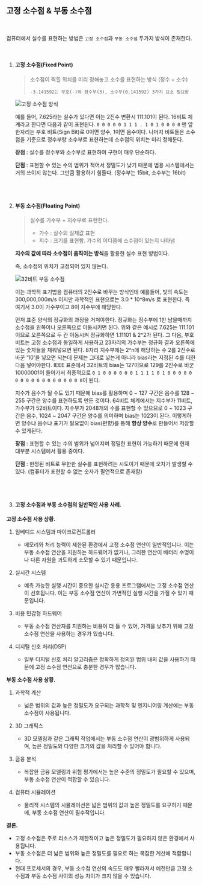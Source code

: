 ## 고정 소수점 & 부동 소수점

<br>

컴퓨터에서 실수를 표현하는 방법은 `고정 소수점`과 `부동 소수점` 두가지 방식이 존재한다.

<br>

1. #### 고정 소수점(Fixed Point)

   > 소수점이 찍힐 위치를 미리 정해놓고 소수를 표현하는 방식 (정수 + 소수)
   >
   > ```
   > -3.141592는 부호(-)와 정수부(3), 소수부(0.141592) 3가지 요소 필요함
   > ```

   ![고정 소수점 방식](http://tcpschool.com/lectures/img_c_fixed_point.png)

    예를 들어, 7.625라는 실수가 있다면 이는 2진수 변환시 111.101이 된다.
    16비트 체계라고 한다면 다음과 같이 표현된다.
    `0 0 0 0 0 1 1 1 . 1 0 1 0 0 0 0`
    맨 앞 한자리는 부호 비트(Sign Bit)로 0이면 양수, 1이면 음수이다.
    나머지 비트들은 소수점을 기준으로 정수부랑 소수부로 표현하는데 소수점의 위치는 미리 정해둔다.

   **장점** : 실수를 정수부와 소수부로 표현하여 구현이 매우 단순하다.

   **단점** : 표현할 수 있는 수의 범위가 적어서 정밀도가 낮기 때문에 범용 시스템에서는 거의 쓰이지 않는다. 그만큼 활용하기 힘들다. (정수부는 15bit, 소수부는 16bit)

   <br>

   <br>

2. #### 부동 소수점(Floating Point)

   > 실수를 가수부 + 지수부로 표현한다.
   >
   > - 가수 : 실수의 실제값 표현
   > - 지수 : 크기를 표현함. 가수의 어디쯤에 소수점이 있는지 나타냄

   **지수의 값에 따라 소수점이 움직이는 방식**을 활용한 실수 표현 방법이다.

   즉, 소수점의 위치가 고정되어 있지 않는다.

   ![32비트 부동 소수점](http://tcpschool.com/lectures/img_c_floating_point_32.png)

    이는 과학적 표기법을 컴퓨터의 2진수로 바꾸는 방식인데 예를들어, 빛의 속도는 300,000,000m/s 이지만 과학적인 표현으로는 3.0 * 10^8m/s 로 표현한다. 즉 여기서 3.0이 가수부이고 8이 지수부에 해당한다.

    먼저 표준 양식의 정규화의 과정을 거쳐야한다. 정규화는 정수부에 1만 남을때까지 소수점을 왼쪽이나 오른쪽으로 이동시키면 된다. 위와 같은 예시로 7.625는 111.101 이므로 오른쪽으로 두 칸 이동시켜 정규화하면 1.11101 & 2^2가 된다.
    그 다음, 부호 비트는 고정 소수점과 동일하게 사용하고 23자리의 가수부는 정규화 결과 오른쪽에 있는 숫자들을 채워넣으면 된다. 8자리 지수부에는 2^n에 해당하는 수 2를 2진수로 바꾼 '10'을 넣으면 되는데 문제는 그대로 넣는게 아니라 bias라는 지정된 수를 더한 다음 넣어야한다.
    IEEE 표준에서 32비트의 bias는 127이므로 129를 2진수로 바꾼 10000001이 들어가서 최종적으로 `0 1 0 0 0 0 0 0 1 1 1 1 0 1 0 0 0 0 0 0 0 0 0 0 0 0 0 0 0 0 0 0`이 된다.

    지수가 음수가 될 수도 있기 때문에 bias를 활용하며 0 ~ 127 구간은 음수를 128 ~ 255 구간은 양수를 표현하도록 만든 것이다. 64비트 체계에서는 지수부가 11비트, 가수부가 52비트이다. 지수부가 2048개의 수를 표현할 수 있으므로 0 ~ 1023 구간은 음수, 1024 ~ 2047 구간은 양수를 의미하며 bias는 1023이 된다. 이렇게하면 양수냐 음수냐 표기가 필요없이 bias(편향)를 통해 **항상 양수**로 만들어서 저장할 수 있게된다.

   **장점** : 표현할 수 있는 수의 범위가 넓어지며 정밀한 표현이 가능하기 때문에 현재 대부분 시스템에서 활용 중이다.

   **단점** : 한정된 비트로 무한한 실수를 표현하려는 시도이기 때문에 오차가 발생할 수 있다. (컴퓨터가 표현할 수 없는 숫자가 필연적으로 존재함)
   
   <br>

   <br>
   
3. #### 고정 소수점과 부동 소수점의 일반적인 사용 사례.

**고정 소수점 사용 상황.**
1. 임베디드 시스템과 마이크로컨트롤러
    - 메모리와 처리 능력이 제한된 환경에서 고정 소수점 연산이 일반적입니다. 이는 부동 소수점 연산을 지원하는 하드웨어가 없거나, 그러한 연산이 배터리 수명이나 다른 자원을 과도하게 소모할 수 있기 때문입니다.

2. 실시간 시스템
    - 예측 가능한 실행 시간이 중요한 실시간 응용 프로그램에서는 고정 소수점 연산이 선호됩니다. 이는 부동 소수점 연산이 가변적인 실행 시간을 가질 수 있기 때문입니다.

3. 비용 민감형 하드웨어
    - 부동 소수점 연산자를 지원하는 비용이 더 들 수 있어, 가격을 낮추기 위해 고정 소수점 연산을 사용하는 경우가 있습니다.

4. 디지털 신호 처리(DSP)
    - 일부 디지털 신호 처리 알고리즘은 정확하게 정의된 범위 내의 값을 사용하기 때문에 고정 소수점 연산으로 충분한 경우가 많습니다.

**부동 소수점 사용 상황.**
1. 과학적 계산
    - 넓은 범위의 값과 높은 정밀도가 요구되는 과학적 및 엔지니어링 계산에는 부동 소수점이 사용됩니다.

2. 3D 그래픽스
    - 3D 모델링과 같은 그래픽 작업에서는 부동 소수점 연산이 광범위하게 사용되며, 높은 정밀도와 다양한 크기의 값을 처리할 수 있어야 합니다.

3. 금융 분석
    - 복잡한 금융 모델링과 위험 평가에서는 높은 수준의 정밀도가 필요할 수 있으며, 부동 소수점 연산이 적합할 수 있습니다.

4. 컴퓨터 시뮬레이션
    - 물리적 시스템의 시뮬레이션은 넓은 범위의 값과 높은 정밀도를 요구하기 때문에, 부동 소수점 연산이 필수적입니다.

**결론.**
- 고정 소수점은 주로 리소스가 제한적이고 높은 정밀도가 필요하지 않은 환경에서 사용됩니다.
- 부동 소수점은 더 넓은 범위와 높은 정밀도를 필요로 하는 복잡한 계산에 적합합니다.
- 현대 프로세서의 경우, 부동 소수점 연산의 속도도 매우 빨라져서 예전만큼 고정 소수점과 부동 소수점 사이의 성능 차이가 크지 않을 수 있습니다.
